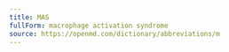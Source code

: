 ```yaml
---
title: MAS
fullForm: macrophage activation syndrome
source: https://openmd.com/dictionary/abbreviations/m
---
```

